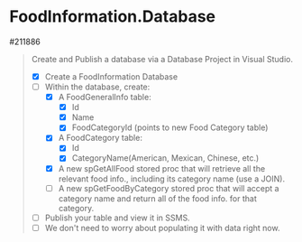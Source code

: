 # FoodInformation.Database

#211886
> Create and Publish a database via a Database Project in Visual Studio.
> - [x] Create a FoodInformation Database
> - [ ] Within the database, create:
>   - [x] A FoodGeneralInfo table:
>     - [x] Id
>     - [x] Name
>     - [x] FoodCategoryId (points to new Food Category table)
>   - [x] A FoodCategory table:
>     - [x] Id
>     - [x] CategoryName(American, Mexican, Chinese, etc.)
>   - [x] A new spGetAllFood stored proc that will retrieve all the relevant
>     food info., including its category name (use a JOIN).
>   - [ ] A new spGetFoodByCategory stored proc that will accept a category
>     name and return all of the food info. for that category.
> - [ ] Publish your table and view it in SSMS.
> - [ ] We don't need to worry about populating it with data right now.
